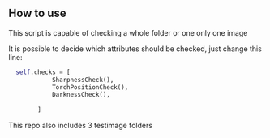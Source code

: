 ## How to use

This script is capable of checking a whole folder or one only one image  

It is possible to decide which attributes should be checked, just change this line:
```python
  self.checks = [
            SharpnessCheck(),
            TorchPositionCheck(),
            DarknessCheck(),
            
        ]
```

This repo also includes 3 testimage folders 
